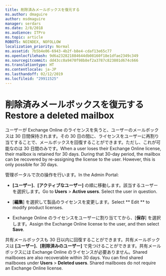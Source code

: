 ```yaml
---
title: 削除済みメールボックスを復元する
ms.author: dmaguire
author: msdmaguire
manager: serdars
ms.date: 2/8/2018
ms.audience: ITPro
ms.topic: article
ROBOTS: NOINDEX, NOFOLLOW
localization_priority: Normal
ms.assetid: 7b5b4e06-6943-4b2f-b8e4-cdaf13e65c77
ms.openlocfilehash: 9d6a232821884644db08160f18e1dfae2349c349
ms.sourcegitcommit: dd43cc0a9470f98b8ef2a3787c823801d674c666
ms.translationtype: HT
ms.contentlocale: ja-JP
ms.lasthandoff: 02/12/2019
ms.locfileid: "29911525"
---
```

# <a name="restore-a-deleted-mailbox"></a><span data-ttu-id="f8131-102">削除済みメールボックスを復元する</span><span class="sxs-lookup"><span data-stu-id="f8131-102">Restore a deleted mailbox</span></span>

<span data-ttu-id="f8131-p101">ユーザーが Exchange Online のライセンスを失うと、ユーザーのメールボックスは 30 日間保持されます。その 30 日の間に、ライセンスをユーザーに再割り当てすることで、メールボックスを回復することができます。ただし、これが可能なのは 30 日間のみです。</span><span class="sxs-lookup"><span data-stu-id="f8131-p101">When a user loses their Exchange Online license, their mailbox is retained for 30 days. During that 30-day period, the mailbox can be recovered by re-assigning the license to the user. However, this is only possible for 30 days.</span></span>
  
<span data-ttu-id="f8131-106">管理ポータルで次の操作を行います。</span><span class="sxs-lookup"><span data-stu-id="f8131-106">In the Admin Portal:</span></span>
  
- <span data-ttu-id="f8131-p102">**[ユーザー]**、**[アクティブなユーザー]** の順に移動します。該当するユーザーを選択します。</span><span class="sxs-lookup"><span data-stu-id="f8131-p102">Go to **Users** \> **Active users**. Select the user in question.</span></span>
    
- <span data-ttu-id="f8131-109">[**編集**] を選択して製品のライセンスを変更します。</span><span class="sxs-lookup"><span data-stu-id="f8131-109">Select \*\* Edit \*\* to modify product licenses.</span></span> 
    
- <span data-ttu-id="f8131-110">Exchange Online のライセンスをユーザーに割り当ててから、[**保存**] を選択します。</span><span class="sxs-lookup"><span data-stu-id="f8131-110">Assign the Exchange Online license to the user, and then select **Save**.</span></span>
    
<span data-ttu-id="f8131-p103">共有メールボックスも 30 日以内に回復することができます。共有メールボックスは **[ユーザー]**、**[削除済みのユーザー]** で見つけることができます。共有メールボックスには Exchange Online のライセンスが必要ありません。</span><span class="sxs-lookup"><span data-stu-id="f8131-p103">Shared mailboxes are also recoverable within 30 days. You can find shared mailboxes under **Users** \> **Deleted users**. Shared mailboxes do not require an Exchange Online license.</span></span>
  

